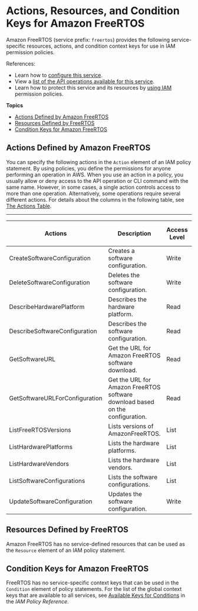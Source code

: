 # Actions, Resources, and Condition Keys for Amazon FreeRTOS<a name="list_amazonfreertos"></a>

Amazon FreeRTOS \(service prefix: `freertos`\) provides the following service\-specific resources, actions, and condition context keys for use in IAM permission policies\.

References:
+ Learn how to [configure this service](https://docs.aws.amazon.com/freertos/latest/userguide/)\.
+ View a [list of the API operations available for this service](https://docs.aws.amazon.com/freertos/latest/userguide/)\.
+ Learn how to protect this service and its resources by [using IAM](https://docs.aws.amazon.com/freertos/latest/userguide/) permission policies\.

**Topics**
+ [Actions Defined by Amazon FreeRTOS](#amazonfreertos-actions-as-permissions)
+ [Resources Defined by FreeRTOS](#amazonfreertos-resources-for-iam-policies)
+ [Condition Keys for Amazon FreeRTOS](#amazonfreertos-policy-keys)

## Actions Defined by Amazon FreeRTOS<a name="amazonfreertos-actions-as-permissions"></a>

You can specify the following actions in the `Action` element of an IAM policy statement\. By using policies, you define the permissions for anyone performing an operation in AWS\. When you use an action in a policy, you usually allow or deny access to the API operation or CLI command with the same name\. However, in some cases, a single action controls access to more than one operation\. Alternatively, some operations require several different actions\. For details about the columns in the following table, see [The Actions Table](reference_policies_actions-resources-contextkeys.md#actions_table)\.


****  

| Actions | Description | Access Level | Resource Types \(\*required\) | Condition Keys | Dependent Actions | 
| --- | --- | --- | --- | --- | --- | 
|   CreateSoftwareConfiguration  | Creates a software configuration\. | Write |  |  |  | 
|   DeleteSoftwareConfiguration  | Deletes the software configuration\. | Write |  |  |  | 
|   DescribeHardwarePlatform  | Describes the hardware platform\. | Read |  |  |  | 
|   DescribeSoftwareConfiguration  | Describes the software configuration\. | Read |  |  |  | 
|   GetSoftwareURL  | Get the URL for Amazon FreeRTOS software download\. | Read |  |  |  | 
|   GetSoftwareURLForConfiguration  | Get the URL for Amazon FreeRTOS software download based on the configuration\. | Read |  |  |  | 
|   ListFreeRTOSVersions  | Lists versions of AmazonFreeRTOS\. | List |  |  |  | 
|   ListHardwarePlatforms  | Lists the hardware platforms\. | List |  |  |  | 
|   ListHardwareVendors  | Lists the hardware vendors\. | List |  |  |  | 
|   ListSoftwareConfigurations  | Lists the software configurations\. | List |  |  |  | 
|   UpdateSoftwareConfiguration  | Updates the software configuration\. | Write |  |  |  | 

## Resources Defined by FreeRTOS<a name="amazonfreertos-resources-for-iam-policies"></a>

Amazon FreeRTOS has no service\-defined resources that can be used as the `Resource` element of an IAM policy statement\.

## Condition Keys for Amazon FreeRTOS<a name="amazonfreertos-policy-keys"></a>

FreeRTOS has no service\-specific context keys that can be used in the `Condition` element of policy statements\. For the list of the global context keys that are available to all services, see [Available Keys for Conditions](reference_policies_condition-keys.html#AvailableKeys) in the *IAM Policy Reference*\.